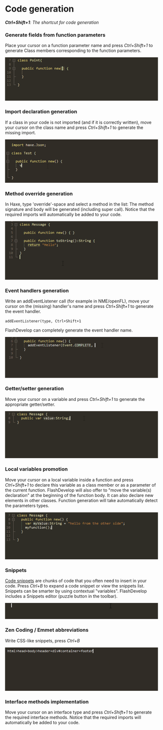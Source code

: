 # Code generation

<em><strong><i class="fa fa-keyboard-o"></i> <em>Ctrl+Shift+1</em></strong>: The shortcut for code generation</em>

### Generate fields from function parameters
Place your cursor on a function parameter name and press <i class="fa fa-keyboard-o"></i> _Ctrl+Shift+1_ to generate Class members corresponding to the function parameters.
  
<img src="img/haxedevelop-parameters.gif" alt="Generating fields from function parameters" />

### Import declaration generation
If a class in your code is not imported (and if it is correctly written), move your cursor on the class name and press <i class="fa fa-keyboard-o"></i> _Ctrl+Shift+1_ to generate the missing import.

<img src="img/haxedevelop-imports.gif" alt="Automatic imports" />

### Method override generation
In Haxe, type 'override'-space and select a method in the list: 
The method signature and body will be generated (including super call). 
Notice that the required imports will automatically be added to your code.
  
<img src="img/haxedevelop-override.gif" alt="Method override generation" />

### Event handlers generation
Write an addEventListener call (for example in NME/openFL), move your cursor on the (missing) handler's name and press <i class="fa fa-keyboard-o"></i> _Ctrl+Shift+1_ to generate the event handler.

<code>addEventListener(type, Ctrl+Shift+1</code>  

FlashDevelop can completely generate the event handler name.

<img src="img/haxedevelop-events.gif" alt="Event handlers generation" />

### Getter/setter generation
Move your cursor on a variable and press <i class="fa fa-keyboard-o"></i> _Ctrl+Shift+1_ to generate the appropriate getter/setter.

<img src="img/haxedevelop-gettersetter.gif" alt="Getter/setter generation" />


### Local variables promotion
Move your cursor on a local variable inside a function and press <i class="fa fa-keyboard-o"></i> _Ctrl+Shift+1_ to declare this variable as a class member or as a parameter of the current function. 
FlashDevelop will also offer to "move the variable(s) declaration" at the beginning of the function body. 
It can also declare new elements in other classes. 
Function generation will take automatically detect the parameters types. 

<img src="img/haxedevelop-unknown-members.gif" alt="Unknown member generation" />

### Snippets
[Code snippets](snippets.html) are chunks of code that you often need to insert in your code. 
Press <i class="fa fa-keyboard-o"></i> _Ctrl+B_ to expand a code snippet or view the snippets list. 
Snippets can be smarter by using contextual "variables". 
FlashDevelop includes a Snippets editor (puzzle button in the toolbar). 

<img src="img/haxedevelop-snippets.gif" alt="Snippets in HaxeDevelop" />

### Zen Coding / Emmet abbreviations

Write CSS-like snippets, press <i class="fa fa-keyboard-o"></i> _Ctrl+B_

<img src="img/haxedevelop-emmet-abbreviations.gif" alt="Emmet abbreviations in HaxeDevelop" />


### Interface methods implementation
Move your cursor on an interface type and press <i class="fa fa-keyboard-o"></i> _Ctrl+Shift+1_ to generate the required interface methods.
Notice that the required imports will automatically be added to your code.

